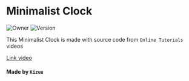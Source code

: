 # Minimalist Clock

![Owner](https://badgen.net/badge/Owner/Kizuu/blue?icon=github) ![Version](https://badgen.net/badge/Version/v0.0.1/green?icon=github)

This Minimalist Clock is made with source code from `Online Tutorials` videos

[Link video](https://youtu.be/s9mGaRSRGZw)


#### Made by `Kizuu`
